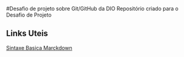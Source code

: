 #Desafio de projeto sobre Git/GitHub da DIO
Repositório criado para o Desafio de Projeto

## Links Uteis 
[Sintaxe Basica Marckdown](https://www.markdownguide.org/basic-syntax/)
